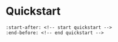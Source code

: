 # Quickstart

```{include} ../../README.md
:start-after: <!-- start quickstart -->
:end-before: <!-- end quickstart -->
```
